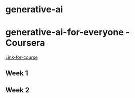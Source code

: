 # generative-ai

# generative-ai-for-everyone - Coursera

[Link-for-course](https://www.coursera.org/learn/generative-ai-for-everyone/home/week/1)

  ## Week 1

  ## Week 2
